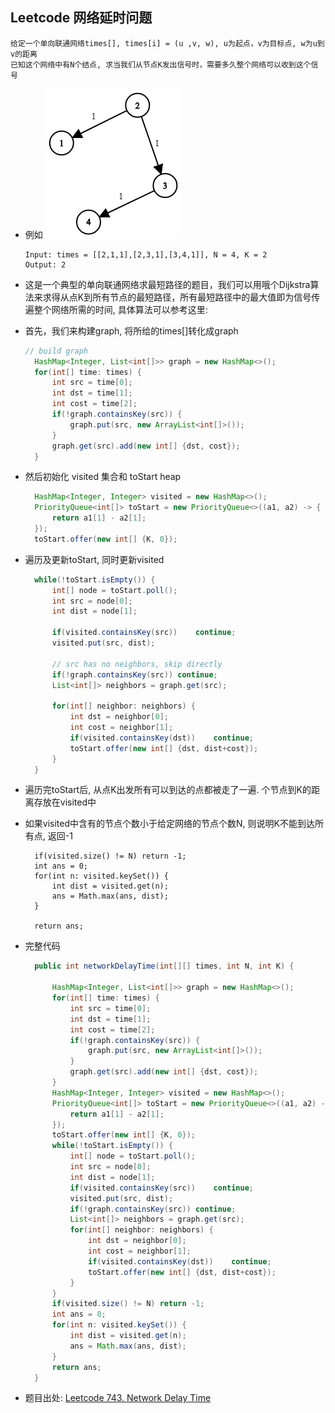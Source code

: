 ## Leetcode 网络延时问题
```
给定一个单向联通网络times[], times[i] = (u ,v, w), u为起点，v为目标点, w为u到v的距离
已知这个网络中有N个结点, 求当我们从节点K发出信号时，需要多久整个网络可以收到这个信号
```
- 例如
  ![002.png](https://raw.githubusercontent.com/jellylidong/CodeEatSleep/master/code/002_NetworkDelayTime/002.png)
    ```
    Input: times = [[2,1,1],[2,3,1],[3,4,1]], N = 4, K = 2
    Output: 2
    ```

- 这是一个典型的单向联通网络求最短路径的题目，我们可以用哦个Dijkstra算法来求得从点K到所有节点的最短路径，所有最短路径中的最大值即为信号传遍整个网络所需的时间, 具体算法可以参考这里: 

- 首先，我们来构建graph, 将所给的times[]转化成graph
  ```java
  // build graph
    HashMap<Integer, List<int[]>> graph = new HashMap<>();
    for(int[] time: times) {
        int src = time[0];
        int dst = time[1];
        int cost = time[2];
        if(!graph.containsKey(src)) {
            graph.put(src, new ArrayList<int[]>());
        }
        graph.get(src).add(new int[] {dst, cost});
    }
  ```

- 然后初始化 visited 集合和 toStart heap
  ```java
    HashMap<Integer, Integer> visited = new HashMap<>();
    PriorityQueue<int[]> toStart = new PriorityQueue<>((a1, a2) -> {
        return a1[1] - a2[1];
    }); 
    toStart.offer(new int[] {K, 0});
  ``` 

- 遍历及更新toStart, 同时更新visited
  ```java
    while(!toStart.isEmpty()) {
        int[] node = toStart.poll();
        int src = node[0];
        int dist = node[1];

        if(visited.containsKey(src))    continue;
        visited.put(src, dist);

        // src has no neighbors, skip directly
        if(!graph.containsKey(src)) continue;
        List<int[]> neighbors = graph.get(src);

        for(int[] neighbor: neighbors) {
            int dst = neighbor[0];
            int cost = neighbor[1];
            if(visited.containsKey(dst))    continue;
            toStart.offer(new int[] {dst, dist+cost});
        }
    }
  ```

- 遍历完toStart后, 从点K出发所有可以到达的点都被走了一遍. 个节点到K的距离存放在visited中
- 如果visited中含有的节点个数小于给定网络的节点个数N, 则说明K不能到达所有点, 返回-1
  ```
    if(visited.size() != N) return -1;
    int ans = 0;
    for(int n: visited.keySet()) {
        int dist = visited.get(n);
        ans = Math.max(ans, dist);
    }
    
    return ans;
  ```

- 完整代码
  ```java
    public int networkDelayTime(int[][] times, int N, int K) {
        
        HashMap<Integer, List<int[]>> graph = new HashMap<>();
        for(int[] time: times) {
            int src = time[0];
            int dst = time[1];
            int cost = time[2];
            if(!graph.containsKey(src)) {
                graph.put(src, new ArrayList<int[]>());
            }
            graph.get(src).add(new int[] {dst, cost});
        }
        HashMap<Integer, Integer> visited = new HashMap<>();
        PriorityQueue<int[]> toStart = new PriorityQueue<>((a1, a2) -> {
            return a1[1] - a2[1];
        });   
        toStart.offer(new int[] {K, 0});
        while(!toStart.isEmpty()) {
            int[] node = toStart.poll();
            int src = node[0];
            int dist = node[1];
            if(visited.containsKey(src))    continue;
            visited.put(src, dist);
            if(!graph.containsKey(src)) continue;
            List<int[]> neighbors = graph.get(src);
            for(int[] neighbor: neighbors) {
                int dst = neighbor[0];
                int cost = neighbor[1];
                if(visited.containsKey(dst))    continue;
                toStart.offer(new int[] {dst, dist+cost});
            }
        }
        if(visited.size() != N) return -1;
        int ans = 0;
        for(int n: visited.keySet()) {
            int dist = visited.get(n);
            ans = Math.max(ans, dist);
        }
        return ans;
    }
  ```

- 题目出处: [Leetcode 743. Network Delay Time](https://leetcode.com/submissions/detail/255549860/)
  